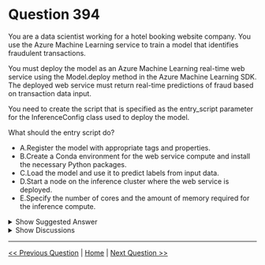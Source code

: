 # Question 394

You are a data scientist working for a hotel booking website company. You use the Azure Machine Learning service to train a model that identifies fraudulent transactions.

You must deploy the model as an Azure Machine Learning real-time web service using the Model.deploy method in the Azure Machine Learning SDK. The deployed web service must return real-time predictions of fraud based on transaction data input.

You need to create the script that is specified as the entry_script parameter for the InferenceConfig class used to deploy the model.

What should the entry script do?

* A.Register the model with appropriate tags and properties.
* B.Create a Conda environment for the web service compute and install the necessary Python packages.
* C.Load the model and use it to predict labels from input data.
* D.Start a node on the inference cluster where the web service is deployed.
* E.Specify the number of cores and the amount of memory required for the inference compute.

<details>
  <summary>Show Suggested Answer</summary>

  <strong>C</strong><br>

</details>

<details>
  <summary>Show Discussions</summary>

<blockquote><p><strong>ljljljlj</strong> <code>(Sun 11 Jul 2021 14:21)</code> - <em>Upvotes: 11</em></p><p>On exam 2021/7/10</p></blockquote>
<blockquote><p><strong>David_Tadeu</strong> <code>(Fri 06 May 2022 09:46)</code> - <em>Upvotes: 8</em></p><p>Following the given link, the workflow to deploy a model is:

1. Register the model.
2. Prepare an entry script.
3. Prepare an inference configuration.
4. Deploy the model locally to ensure everything works.
5. Choose a compute target.
6. Deploy the model to the cloud.
7. Test the resulting web service.

We are in interested in step 2., and this step can be divided in:
2.1. LOADING YOUR MODEL (using a function called init())
2.2. Running your model on input data (using a function called run())</p></blockquote>
<blockquote><p><strong>Fefnut</strong> <code>(Wed 13 Nov 2024 12:57)</code> - <em>Upvotes: 1</em></p><p>Response C is correct: https://learn.microsoft.com/en-us/azure/machine-learning/how-to-deploy-and-where?view=azureml-api-1&amp;tabs=azcli</p></blockquote>
<blockquote><p><strong>bbe8966</strong> <code>(Sat 22 Jun 2024 10:20)</code> - <em>Upvotes: 1</em></p><p>The answer is correct</p></blockquote>
<blockquote><p><strong>esimsek</strong> <code>(Mon 27 Mar 2023 19:52)</code> - <em>Upvotes: 2</em></p><p>on exam 2023-03-27</p></blockquote>
<blockquote><p><strong>synapse</strong> <code>(Sun 13 Mar 2022 04:03)</code> - <em>Upvotes: 3</em></p><p>Given answer C is correct</p></blockquote>
<blockquote><p><strong>JoshuaXu</strong> <code>(Sat 06 Nov 2021 23:11)</code> - <em>Upvotes: 3</em></p><p>on 6 Nov 2021</p></blockquote>
<blockquote><p><strong>VJPrakash</strong> <code>(Wed 28 Jul 2021 14:29)</code> - <em>Upvotes: 4</em></p><p>This answer is correct.</p></blockquote>

</details>

---

[<< Previous Question](question_393.md) | [Home](/index.md) | [Next Question >>](question_395.md)
